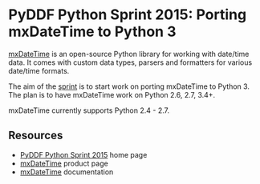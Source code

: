 PyDDF Python Sprint 2015: Porting mxDateTime to Python 3
========================================================

[mxDateTime](http://www.egenix.com/products/python/mxBase/mxDateTime/) is an
open-source Python library for working with date/time data.  It comes with
custom data types, parsers and formatters for various date/time formats.

The aim of the [sprint](http://www.pyddf.de/sprint2015/) is to start work on
porting mxDateTime to Python 3.  The plan is to have mxDateTime work on
Python 2.6, 2.7, 3.4+.

mxDateTime currently supports Python 2.4 - 2.7.

Resources
---------

 * [PyDDF Python Sprint 2015](http://www.pyddf.de/sprint2015/) home page
 * [mxDateTime](http://www.egenix.com/products/python/mxBase/mxDateTime/) product page
 * [mxDateTime](http://www.egenix.com/products/python/mxBase/mxDateTime/doc/) documentation
